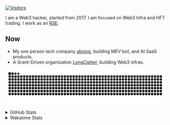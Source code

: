 <!-- markdownlint-disable MD041 MD010 MD033 -->
[![Visitors](https://api.visitorbadge.io/api/daily?path=Akagi201%2FAkagi201&label=Visitors%20Today&countColor=%2337d67a)](https://visitorbadge.io/status?path=Akagi201%2FAkagi201)

I am a Web3 hacker, started from 2017. I am focused on Web3 Infra and HFT trading.
I work as an [RSE](https://us-rse.org/about/what-is-an-rse/).

## Now

* My one person tech company [akjong](https://github.com/akjong), building MEV bot, and AI SaaS products.
* A Grant-Driven organization [LongCipher](https://github.com/longcipher), building Web3 infras.

[![github contribution grid snake animation](https://raw.githubusercontent.com/Akagi201/Akagi201/output/github-contribution-grid-snake.svg#gh-light-mode-only)](https://github.com/Akagi201)

<details>
<summary>GitHub Stats</summary>
  <a href="https://github.com/Akagi201"><img alt="Profile Detail" src="https://raw.githubusercontent.com/Akagi201/Akagi201/master/profile-summary-card-output/dracula/0-profile-details.svg" /></a>
  <a href="https://github.com/Akagi201"><img alt="Github Stats" src="https://raw.githubusercontent.com/Akagi201/Akagi201/master/profile-summary-card-output/dracula/3-stats.svg" /></a>
  <a href="https://github.com/Akagi201"><img alt="Lang By Commits" src="https://raw.githubusercontent.com/Akagi201/Akagi201/master/profile-summary-card-output/dracula/2-most-commit-language.svg" /></a>
</details>

<details>
<summary>Wakatime Stats</summary>
<br>

<!--START_SECTION:waka-->

```txt
From: 03 June 2025 - To: 10 June 2025

Total Time: 11 hrs 54 mins

Other              8 hrs 12 mins   █████████████████▒░░░░░░░   68.94 %
Markdown           58 mins         ██░░░░░░░░░░░░░░░░░░░░░░░   08.15 %
TOML               47 mins         █▓░░░░░░░░░░░░░░░░░░░░░░░   06.72 %
Rust               35 mins         █▒░░░░░░░░░░░░░░░░░░░░░░░   04.91 %
sh                 28 mins         █░░░░░░░░░░░░░░░░░░░░░░░░   04.04 %
YAML               26 mins         █░░░░░░░░░░░░░░░░░░░░░░░░   03.70 %
SRecode Template   22 mins         ▓░░░░░░░░░░░░░░░░░░░░░░░░   03.18 %
JavaScript         2 mins          ░░░░░░░░░░░░░░░░░░░░░░░░░   00.32 %
HTML               0 secs          ░░░░░░░░░░░░░░░░░░░░░░░░░   00.03 %
```

<!--END_SECTION:waka-->

</details>

